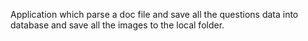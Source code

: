 Application which parse a doc file and save all the questions data into database and save all the images to the local folder.
